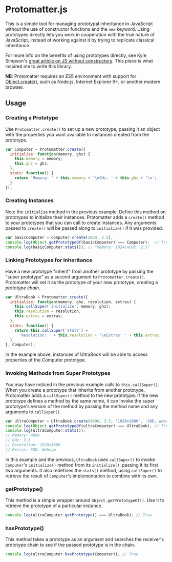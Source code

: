 Protomatter.js
==============

This is a simple tool for managing prototypal inheritance in JavaScript without
the use of constructor functions and the `new` keyword. Using prototypes
directly lets you work in cooperation with the true nature of JavaScript,
instead of working against it by trying to replicate classical inheritance.

For more info on the benefits of using prototypes directly, see Kyle Simpson's
[great article on JS without constructors][kyle-simpson-article].
This piece is what inspired me to write this library.

**NB**: Protomatter requires an ES5 environment with support for
[Object.create()][object-dot-create],
such as Node.js, Internet Explorer 9+, or another modern browser.

## Usage

### Creating a Prototype

Use `Protomatter.create()` to set up a new prototype, passing it an object
with the properties you want available to instances created from the
prototype.

```javascript
var Computer = Protomatter.create({
  initialize: function(memory, ghz) {
    this.memory = memory;
    this.ghz = ghz;
  },
  stats: function() {
    return 'Memory: ' + this.memory + '\nGHz: ' + this.ghz + '\n';
  }
});
```

### Creating Instances

Note the `initialize` method in the previous example. Define this method on
prototypes to initialize their instances. Protomatter adds a `create()` method
to your prototypes that you can call to create instances. Any arguments passed
to `create()` will be passed along to `initialize()` if it was provided.

```javascript
var basicComputer = Computer.create(1024, 2.5);
console.log(Object.getPrototypeOf(basicComputer) === Computer);  // True
console.log(basicComputer.stats()); // "Memory: 1024\nGHz: 2.5"
```

### Linking Prototypes for Inheritance

Have a new prototype "inherit" from another prototype by passing the "super
prototype" as a second argument to `Protomatter.create()`. Protomatter will
set it as the prototype of your new prototype, creating a *prototype chain*.

```javascript
var UltraBook = Protomatter.create({
  initialize: function(memory, ghz, resolution, extras) {
    this.callSuper('initialize', memory, ghz);
    this.resolution = resolution;
    this.extras = extras;
  },
  stats: function() {
    return this.callSuper('stats') +
      'Resolution: ' + this.resolution + '\nExtras: ' + this.extras;
  }
}, Computer);
```

In the example above, instances of UltraBook will be able to access properties
of the Computer prototype.

### Invoking Methods from Super Prototypes

You may have noticed in the previous example calls to `this.callSuper()`.
When you create a prototype that inherits from another prototype, Protomatter
adds a `callSuper()` method to the new prototype. If the new prototype
defines a method by the same name, it can invoke the super prototype's version
of the method by passing the method name and any arguments to `callSuper()`.

```javascript
var ultraComputer = UltraBook.create(4096, 3.5, '1920x1080', 'SDD, webcam');
console.log(Object.getPrototypeOf(ultraComputer) === UltraBook); // True
console.log(ultraComputer.stats());
// Memory: 4096
// GHz: 3.5
// Resolution: 1920x1080
// Extras: SSD, Webcam
```

In this example and the previous, `UltraBook` uses `callSuper()` to invoke
`Computer`'s `initialize()` method from its `initialize()`, passing it its
first two arguments. It also redefines the `stats()` method,
using `callSuper()` to retrieve the result of `Computer`'s implementation to
combine with its own.

### getPrototype()

This method is a simple wrapper around `Object.getPrototypeOf()`. Use it
to retrieve the prototype of a particular instance.

```javascript
console.log(ultraComputer.getPrototype() === UltraBook); // True
```

### hasPrototype()

This method takes a prototype as an argument and searches the receiver's
prototype chain to see if the passed prototype is in the chain.

```javascript
console.log(ultraComputer.hasPrototype(Computer)); // True
```

[object-dot-create]: https://developer.mozilla.org/en-US/docs/Web/JavaScript/Reference/Global_Objects/Object/create
[kyle-simpson-article]: http://davidwalsh.name/javascript-objects-deconstruction
